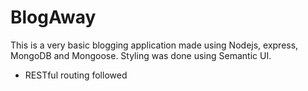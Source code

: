 # BlogAway

This is a very basic blogging application made using Nodejs, express, MongoDB and Mongoose. Styling was done using Semantic UI.

* RESTful routing followed
